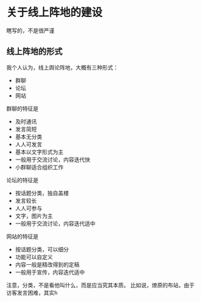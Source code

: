 # 关于线上阵地的建设
瞎写的，不是很严谨
## 线上阵地的形式
我个人认为，线上舆论阵地，大概有三种形式：
+ 群聊
+ 论坛
+ 网站

群聊的特征是
+ 及时通讯
+ 发言简短
+ 基本无分类
+ 人人可发言
+ 基本以文字形式为主
+ 一般用于交流讨论，内容迭代快
+ 小群聊适合组织工作

论坛的特征是
+ 按话题分类，独自盖楼
+ 发言较长
+ 人人可参与
+ 文字，图片为主
+ 一般用于交流讨论，内容迭代适中

网站的特征是
+ 按话题分类，可以细分
+ 功能可以自定义
+ 内容一般是精改得到的定稿
+ 一般用于宣传，内容迭代适中

注意，分类，不是看他叫什么，而是应当究其本质。
比如说，燎原的布站，由于访客发言困难，其实h
<!--stackedit_data:
eyJoaXN0b3J5IjpbLTU2NjQ3NDQwNF19
-->